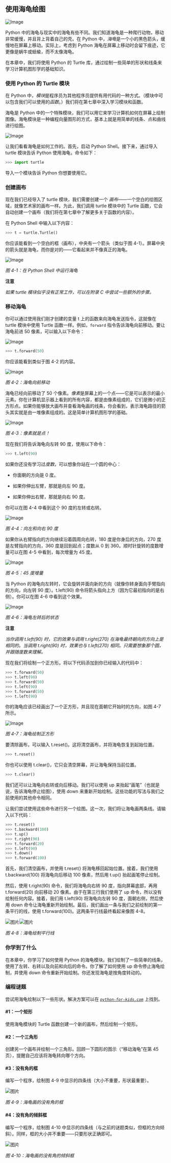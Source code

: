 ## 使用海龟绘图

![Image](img/common.jpg)

Python 中的海龟与现实中的海龟有些不同。我们知道海龟是一种爬行动物，移动非常缓慢，并且背上背着自己的壳。在 Python 中，*海龟*是一个小的黑色箭头，缓慢地在屏幕上移动。实际上，考虑到 Python 海龟在屏幕上移动时会留下痕迹，它更像是蜗牛或蛞蝓，而不太像海龟。

在本章中，我们将使用 Python 的 Turtle 库，通过绘制一些简单的形状和线条来学习计算机图形学的基础知识。

### 使用 Python 的 Turtle 模块

在 Python 中，*模块*是程序员为其他程序员提供有用代码的一种方式。（模块中可以包含我们可以使用的*函数*。）我们将在第七章中深入学习模块和函数。

海龟是 Python 中的一个特殊模块，我们可以用它来学习计算机如何在屏幕上绘制图像。海龟模块是一种编程向量图形的方式，基本上就是用简单的线条、点和曲线进行绘图。

![Image](img/f0044-01.jpg)

让我们看看海龟是如何工作的。首先，启动 Python Shell。接下来，通过导入 turtle 模块告诉 Python 使用海龟，命令如下：

```py
>>> import turtle
```

导入一个模块告诉 Python 你想要使用它。

### 创建画布

现在我们已经导入了 turtle 模块，我们需要创建一个 *画布*——一个空白的绘图区域，就像艺术家的画布一样。为此，我们调用 turtle 模块中的 Turtle 函数，它会自动创建一个画布（我们将在第七章中了解更多关于函数的内容）。

在 Python Shell 中输入以下内容：

```py
>>> t = turtle.Turtle()
```

你应该能看到一个空白的框（画布），中央有一个箭头（类似于图 4-1）。屏幕中央的箭头就是海龟，而你是对的——它看起来并不像真正的海龟。

![Image](img/04fig01.jpg)

*图 4-1：在 Python Shell 中运行海龟*

**注意**

*如果 turtle 模块似乎没有正常工作，可以在附录 C 中尝试一些额外的步骤。*

### 移动海龟

你可以通过使用我们刚才创建的变量 t 上的函数来向海龟发送指令，这就像在 turtle 模块中使用 Turtle 函数一样。例如，`forward` 指令告诉海龟向前移动。要让海龟前进 50 像素，可以输入以下命令：

![Image](img/f0045-01.jpg)

```py
>>> t.forward(50)
```

你应该能看到类似于图 4-2 的内容。

![Image](img/04fig02.jpg)

*图 4-2：海龟向前移动*

海龟已经向前移动了 50 个像素。*像素*是屏幕上的一个点——它是可以表示的最小元素。你在计算机显示器上看到的所有内容，都是由像素组成的，它们是微小的正方形点。如果你能够放大画布并查看海龟画的线条，你会看到，表示海龟路径的箭头其实就是由一堆像素组成的。这是简单计算机图形学的基础。

![Image](img/04fig03.jpg)

*图 4-3：像素就是点！*

现在我们将告诉海龟向左转 90 度，使用以下命令：

```py
>>> t.left(90)
```

如果你还没有学习过*度数*，可以想象你站在一个圆的中心：

+   你面朝的方向是 0 度。

+   如果你伸出左臂，那就是向左 90 度。

+   如果你伸出右臂，那就是向右 90 度。

你可以在图 4-4 中看到这个 90 度的左转或右转。

![Image](img/04fig04.jpg)

*图 4-4：向左和向右 90 度*

如果你从右臂指向的方向继续沿着圆周向右转，180 度是你身后的方向，270 度是左臂指向的方向，360 度是回到起点；度数从 0 到 360。顺时针旋转的度数增量可以在图 4-5 中看到，每次增量为 45 度。

![Image](img/04fig05.jpg)

*图 4-5：45 度增量*

当 Python 的海龟向左转时，它会旋转并面向新的方向（就像你转身面向手臂指向的方向，向左转 90 度）。t.left(90) 命令将箭头指向上方（因为它最初指向的是右侧）。你可以在图 4-6 中看到这个效果。

![Image](img/04fig06.jpg)

*图 4-6：海龟左转后的状态*

**注意**

*当你调用 t.left(90) 时，它的效果与调用 t.right(270) 在海龟最终朝向的方向上是相同的。当调用 t.right(90) 时，效果也与 t.left(270) 相同。只需要想象那个圆，并跟随度数来理解。*

现在我们将绘制一个正方形。将以下代码添加到你已经输入的代码中：

```py
>>> t.forward(50)
>>> t.left(90)
>>> t.forward(50)
>>> t.left(90)
>>> t.forward(50)
>>> t.left(90)
```

你的海龟应该已经画出了一个正方形，并且现在面朝它开始时的方向，如图 4-7 所示。

![Image](img/04fig07.jpg)

*图 4-7：海龟绘制正方形*

要清除画布，可以输入 t.reset()。这将清空画布，并将海龟恢复到起始位置。

```py
>>> t.reset()
```

你也可以使用 t.clear()，它只会清空屏幕，并让海龟保持当前位置。

```py
>>> t.clear()
```

我们还可以让海龟向右转或向后移动。我们可以使用 up 来抬起“画笔”（也就是说，告诉海龟停止绘图），使用 down 来重新开始绘制。这些功能的写法与我们之前使用的其他命令相同。

让我们尝试使用这些命令进行另一个绘图。这一次，我们将让海龟画两条线。请输入以下代码：

```py
>>> t.reset()
>>> t.backward(100)
>>> t.up()
>>> t.right(90)
>>> t.forward(20)
>>> t.left(90)
>>> t.down()
>>> t.forward(100)
```

首先，我们清空画布，并使用 t.reset() 将海龟移回起始位置。接着，我们使用 t.backward(100) 将海龟向后移动 100 像素，然后用 t.up() 抬起画笔停止绘制。

然后，使用 t.right(90) 命令，我们将海龟向右转 90 度，指向屏幕底部，再用 t.forward(20) 向前移动 20 像素。由于在第三行我们使用了 up 命令，所以没有绘制任何内容。接着，我们用 t.left(90) 将海龟向左转 90 度，面朝右侧，然后使用 down 命令让海龟重新开始绘制。最后，我们画出一条与我们之前绘制的第一条平行的线，使用 t.forward(100)。这两条平行线最终看起来像图 4-8。

![图片](img/f0050-01.jpg)![图片](img/04fig08.jpg)

*图 4-8：海龟绘制平行线*

### 你学到了什么

在本章中，你学习了如何使用 Python 的海龟模块。我们绘制了一些简单的线条，使用了左转、右转以及向前和向后的命令。你了解了如何使用 up 命令停止海龟绘制，并使用 down 命令重新开始绘制。你还发现海龟是按角度转动的。

### 编程谜题

尝试用海龟绘制以下一些形状。解决方案可以在 *[`python-for-kids.com`](http://python-for-kids.com)* 上找到。

#### #1：一个矩形

使用海龟模块的 Turtle 函数创建一个新的画布，然后绘制一个矩形。

#### #2：一个三角形

创建另一个画布并绘制一个三角形。回顾一下圆形的图示（“移动海龟”在第 45 页），提醒自己应该将海龟转向哪个方向。

#### #3：没有角的框

编写一个程序，绘制图 4-9 中显示的四条线（大小不重要，形状最重要）。

![图片](img/04fig09.jpg)

*图 4-9：海龟画的没有角的框*

#### #4：没有角的倾斜框

编写一个程序，绘制图 4-10 中显示的四条线（与之前的谜题类似，但框的方向倾斜）。同样，框的大小并不重要——只要形状正确即可。

![图片](img/04fig10.jpg)

*图 4-10：海龟画的没有角的倾斜框*
